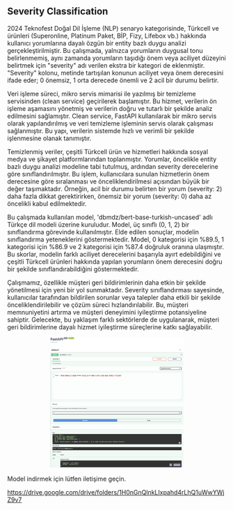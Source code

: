 ## Severity Classification
2024 Teknofest Doğal Dil İşleme (NLP) senaryo kategorisinde, Türkcell ve ürünleri (Superonline, Platinum Paket, BİP, Fizy, Lifebox vb.) hakkında kullanıcı yorumlarına dayalı özgün bir entity bazlı duygu analizi gerçekleştirilmiştir. Bu çalışmada, yalnızca yorumların duygusal tonu belirlenmemiş, aynı zamanda yorumların taşıdığı önem veya aciliyet düzeyini belirtmek için "severity" adı verilen ekstra bir kategori de eklenmiştir. "Severity" kolonu, metinde tartışılan konunun aciliyet veya önem derecesini ifade eder; 0 önemsiz, 1 orta derecede önemli ve 2 acil bir durumu belirtir.

Veri işleme süreci, mikro servis mimarisi ile yazılmış bir temizleme servisinden (clean service) geçirilerek başlamıştır. Bu hizmet, verilerin ön işleme aşamasını yönetmiş ve verilerin doğru ve tutarlı bir şekilde analiz edilmesini sağlamıştır. Clean service, FastAPI kullanılarak bir mikro servis olarak yapılandırılmış ve veri temizleme işleminin servis olarak çalışması sağlanmıştır. Bu yapı, verilerin sistemde hızlı ve verimli bir şekilde işlenmesine olanak tanımıştır.

Temizlenmiş veriler, çeşitli Türkcell ürün ve hizmetleri hakkında sosyal medya ve şikayet platformlarından toplanmıştır. Yorumlar, öncelikle entity bazlı duygu analizi modeline tabi tutulmuş, ardından severity derecelerine göre sınıflandırılmıştır. Bu işlem, kullanıcılara sunulan hizmetlerin önem derecesine göre sıralanması ve önceliklendirilmesi açısından büyük bir değer taşımaktadır. Örneğin, acil bir durumu belirten bir yorum (severity: 2) daha fazla dikkat gerektirirken, önemsiz bir yorum (severity: 0) daha az öncelikli kabul edilmektedir.

Bu çalışmada kullanılan model, 'dbmdz/bert-base-turkish-uncased' adlı Türkçe dil modeli üzerine kuruludur. Model, üç sınıflı (0, 1, 2) bir sınıflandırma görevinde kullanılmıştır. Elde edilen sonuçlar, modelin sınıflandırma yeteneklerini göstermektedir. Model, 0 kategorisi için %89.5, 1 kategorisi için %86.9 ve 2 kategorisi için %87.4 doğruluk oranına ulaşmıştır. Bu skorlar, modelin farklı aciliyet derecelerini başarıyla ayırt edebildiğini ve çeşitli Türkcell ürünleri hakkında yapılan yorumların önem derecesini doğru bir şekilde sınıflandırabildiğini göstermektedir.

Çalışmamız, özellikle müşteri geri bildirimlerinin daha etkin bir şekilde yönetilmesi için yeni bir yol sunmaktadır. Severity sınıflandırması sayesinde, kullanıcılar tarafından bildirilen sorunlar veya talepler daha etkili bir şekilde önceliklendirilebilir ve çözüm süreci hızlandırılabilir. Bu, müşteri memnuniyetini artırma ve müşteri deneyimini iyileştirme potansiyeline sahiptir. Gelecekte, bu yaklaşım farklı sektörlerde de uygulanarak, müşteri geri bildirimlerine dayalı hizmet iyileştirme süreçlerine katkı sağlayabilir.

<p align="center">
  <img alt="class_distributions" title="BRAIN-TR" src="https://github.com/tr-brain-com/Acikhack2024TDDI/blob/main/images/Screenshot%20from%202024-08-02%2021-03-13.png" height="300">
</p>


Model indirmek için lütfen iletişime geçin.

https://drive.google.com/drive/folders/1H0nGnQlnkLIxpahd4rLhQ1uWwYWjZ9v7
